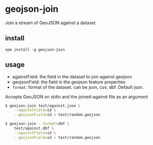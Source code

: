 # geojson-join

Join a stream of GeoJSON against a dataset.

## install

    npm install -g geojson-join

## usage

* againstField: the field in the dataset to join against geojson
* geojsonField: the field in the geojson feature properties
* `format`: format of the dataset. can be json, csv, dbf. Default json.

Accepts GeoJSON on stdin and the joined-against file as an argument

```sh
$ geojson-join test/against.json \
    --againstField=id \
    --geojsonField=id < test/random.geojson
```

```sh
$ geojson-join --format=dbf \
    test/against.dbf \
    --againstField=id \
    --geojsonField=id < test/random.geojson
```
